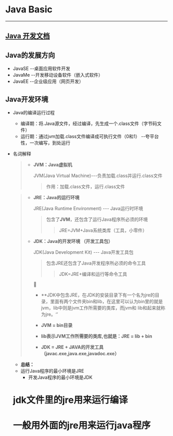 

# Java Basic

---

## [Java 开发文档 ]( http://doc.canglaoshi.org/)

## Java的发展方向

* JavaSE --桌面应用软件开发
* JavaMe --开发移动设备软件（嵌入式软件）
* JavaEE  --企业级应用（网页开发）



## Java开发环境

* Java的编译运行过程

  * 编译期：将.Java源文件，经过编译，先生成一个.class文件（字节码文件）
  * 运行期：通过jvm加载.class文件编译成可执行文件（0和1）
        --夸平台性，一次编写，到处运行

* 名词解释

  > * **JVM：Java虚拟机**
  >
  >   JVM(Java Virtual Machine)---负责加载.class并运行.class文件
  >
  >   > 作用：加载.class文件，运行.class文件

  > * **JRE：Java的运行环境**
  >
  >   JRE(Java Runtime Environment) --- Java运行时环境 
  >
  >   > 包含了**JVM**，还包含了运行Java程序所必须的环境
  >   >
  >   > > JRE=JVM+Java系统类库（工具，小零件）
  >
  > * **JDK：Java的开发环境 （开发工具包）**
  >
  >   JDK(Java Development Kit) --- Java开发工具包
  >
  >   > 包含JRE还包含了Java开发程序所必须的命令工具
  >   >
  >   > > JDK=JRE+编译和运行等命令工具
  >   
  >   :hamburger:
  >   
  >   * **JDK中包含JRE，在JDK的安装目录下有一个名为jre的目录，里面有两个文件夹bin和lib，在这里可以认为bin里的就是jvm，lib中则是jvm工作所需要的类库，而jvm和 lib和起来就称为jre。‘’
  >   
  >   * **JVM = bin目录**
  >   
  >   * **lib表示JVM工作所需要的类库,也就是：JRE = lib + bin**
  >   
  >   * **JDK = JRE + JAVA的开发工具（javac.exe,java.exe,javadoc.exe）**

  * **总结：**
  * 运行Java程序的最小环境是JRE
    * 开发Java程序的最小环境是JDK

  

  # jdk文件里的jre用来运行编译

  # 一般用外面的jre用来运行java程序

  